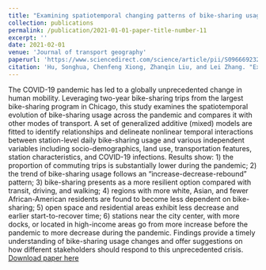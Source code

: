 ```yaml
---
title: "Examining spatiotemporal changing patterns of bike-sharing usage during COVID-19 pandemic"
collection: publications
permalink: /publication/2021-01-01-paper-title-number-11
excerpt: ''
date: 2021-02-01
venue: 'Journal of transport geography'
paperurl: 'https://www.sciencedirect.com/science/article/pii/S0966692321000508'
citation: 'Hu, Songhua, Chenfeng Xiong, Zhanqin Liu, and Lei Zhang. "Examining spatiotemporal changing patterns of bike-sharing usage during COVID-19 pandemic." Journal of transport geography 91 (2021): 102997.'
---
```

The COVID-19 pandemic has led to a globally unprecedented change in human mobility. Leveraging two-year bike-sharing trips from the largest bike-sharing program in Chicago, this study examines the spatiotemporal evolution of bike-sharing usage across the pandemic and compares it with other modes of transport. A set of generalized additive (mixed) models are fitted to identify relationships and delineate nonlinear temporal interactions between station-level daily bike-sharing usage and various independent variables including socio-demographics, land use, transportation features, station characteristics, and COVID-19 infections. Results show: 1) the proportion of commuting trips is substantially lower during the pandemic; 2) the trend of bike-sharing usage follows an “increase-decrease-rebound” pattern; 3) bike-sharing presents as a more resilient option compared with transit, driving, and walking; 4) regions with more white, Asian, and fewer African-American residents are found to become less dependent on bike-sharing; 5) open space and residential areas exhibit less decrease and earlier start-to-recover time; 6) stations near the city center, with more docks, or located in high-income areas go from more increase before the pandemic to more decrease during the pandemic. Findings provide a timely understanding of bike-sharing usage changes and offer suggestions on how different stakeholders should respond to this unprecedented crisis.
[Download paper here](https://www.sciencedirect.com/science/article/pii/S0966692321000508)
